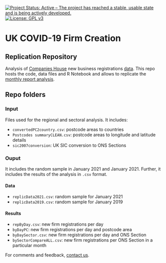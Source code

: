 [![Project Status: Active – The project has reached a stable, usable state and is being actively developed.](https://www.repostatus.org/badges/latest/active.svg)](https://www.repostatus.org/#active)
[![License: GPL v3](https://img.shields.io/badge/License-GPLv3-blue.svg)](https://www.gnu.org/licenses/gpl-3.0)

# UK COVID-19 Firm Creation
## Replication Repository

Analysis of [Companies House](https://www.gov.uk/government/organisations/companies-house) new business registrations [data](http://download.companieshouse.gov.uk/en_output.html). This repo hosts the code, data files and R Notebook and allows to replicate the [monthly report analysis](https://uk-covid19-firm-creation.netlify.app/reports/).

## Repo folders
### Input
Files used for the regional and sectoral analysis. It includes:
- `convertedPC2country.csv`: postcode areas to countries 
- `Postcodes summaryCLEAN.csv`: postcode areas to longitude and latitude details
- `sic2007conversion`: UK SIC conversion to ONS Sections

### Ouput
It includes the random sample in January 2021 and January 2021. Further, it includes the results of the analysis in `.csv` format.
#### Data
- `replicData2021.csv`: random sample for January 2021
- `replicData2019.csv`: random sample for January 2019

#### Results
- `repByDay.csv`: new firm registrations per day
- `byDayPC`: new firm registrations per day and postcode area
- `byDaySector.csv`: new firm registrations per day and ONS Section
- `bySectorCompareALL.csv`: new firm registrations per ONS Section in a particular month



For comments and feedback, [contact us](mailto:i.galanakis@kent.ac.uk).
